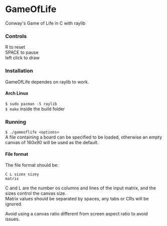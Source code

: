 # GameOfLife
Conway's Game of Life in C with raylib

### Controls
R to reset\
SPACE to pause\
left click to draw

### Installation
GameOfLife dependes on raylib to work.
#### Arch Linux
`$ sudo pacman -S raylib`\
`$ make` inside the build folder

### Running
`$ ./gameoflife <options>`\
A file containing a board can be specified to be loaded, otherwise an empty canvas of 160x90 will be used as the default.
#### File format
The file format should be:
```
C L sizex sizey
matrix
```
C and L are the number os columns and lines of the input matrix, and the sizes control the canvas size.\
Matrix values should be separated by spaces, any tabs or CRs will be ignored.

Avoid using a canvas ratio different from screen aspect ratio to avoid issues.
